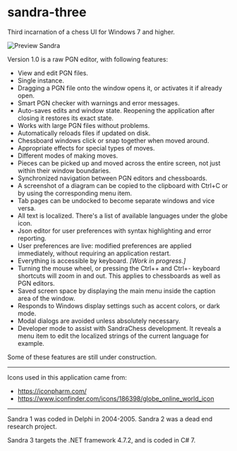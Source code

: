 # sandra-three
Third incarnation of a chess UI for Windows 7 and higher.

![Preview Sandra](https://github.com/PenguinF/sandra-three/tree/main/Doc/preview_sandra_0.9.png)

Version 1.0 is a raw PGN editor, with following features:

* View and edit PGN files.
* Single instance.
* Dragging a PGN file onto the window opens it, or activates it if already open.
* Smart PGN checker with warnings and error messages.
* Auto-saves edits and window state. Reopening the application after closing it restores its exact state.
* Works with large PGN files without problems.
* Automatically reloads files if updated on disk.
* Chessboard windows click or snap together when moved around.
* Appropriate effects for special types of moves.
* Different modes of making moves.
* Pieces can be picked up and moved across the entire screen, not just within their window boundaries.
* Synchronized navigation between PGN editors and chessboards.
* A screenshot of a diagram can be copied to the clipboard with Ctrl+C or by using the corresponding menu item.
* Tab pages can be undocked to become separate windows and vice versa.
* All text is localized. There's a list of available languages under the globe icon.
* Json editor for user preferences with syntax highlighting and error reporting.
* User preferences are live: modified preferences are applied immediately, without requiring an application restart.
* Everything is accessible by keyboard. *[Work in progress.]*
* Turning the mouse wheel, or pressing the Ctrl++ and Ctrl+- keyboard shortcuts will zoom in and out. This applies to chessboards as well as PGN editors.
* Saved screen space by displaying the main menu inside the caption area of the window.
* Responds to Windows display settings such as accent colors, or dark mode.
* Modal dialogs are avoided unless absolutely necessary.
* Developer mode to assist with SandraChess development. It reveals a menu item to edit the localized strings of the current language for example.

Some of these features are still under construction.

***

Icons used in this application came from:

* https://iconpharm.com/
* https://www.iconfinder.com/icons/186398/globe_online_world_icon

***

Sandra 1 was coded in Delphi in 2004-2005.
Sandra 2 was a dead end research project.

Sandra 3 targets the .NET framework 4.7.2, and is coded in C# 7.
